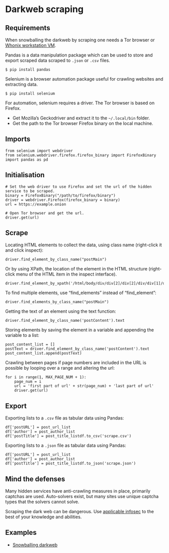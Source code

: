# Darkweb scraping

## Requirements

When snowballing the darkweb by scraping one needs a Tor browser or [Whonix workstation VM](https://github.com/tymyrddin/orchard/blob/main/mitigations/virtualisation/kvm/Whonix.md).

Pandas is a data manipulation package which can be used to store and export scraped data scraped to `.json` or `.csv` files.

    $ pip install pandas

Selenium is a browser automation package useful for crawling websites and extracting data.

    $ pip install selenium

For automation, selenium requires a driver. The Tor browser is based on Firefox. 

* Get Mozilla’s Geckodriver and extract it to the `~/.local/bin` folder.
* Get the path to the Tor browser Firefox binary on the local machine. 

## Imports

    from selenium import webdriver
    from selenium.webdriver.firefox.firefox_binary import FirefoxBinary
    import pandas as pd

## Initialisation

    # Set the web driver to use Firefox and set the url of the hidden service to be scraped.
    binary = FirefoxBinary("/path/to/firefox/binary")
    driver = webdriver.Firefox(firefox_binary = binary)
    url = https://example.onion

    # Open Tor browser and get the url.
    driver.get(url)

## Scrape

Locating HTML elements to collect the data, using class name (right-click it and click inspect):

    driver.find_element_by_class_name("postMain")

Or by using XPath, the location of the element in the HTML structure (right-click menu of the HTML item in the inspect interface). 

    driver.find_element_by_xpath('/html/body/div/div[2]/div[2]/div/div[1]/div/a[1]')

To find multiple elements, use “find_elements” instead of “find_element”: 

    driver.find_elements_by_class_name("postMain")

Getting the text of an element using the text function:

    driver.find_element_by_class_name('postContent').text

Storing elements by saving the element in a variable and appending the variable to a list: 

    post_content_list = []
    postText = driver.find_element_by_class_name('postContent').text
    post_content_list.append(postText)

Crawling between pages if page numbers are included in the URL is possible by looping over a range and altering the url:

    for i in range(1, MAX_PAGE_NUM + 1):
        page_num = i
        url = 'first part of url' + str(page_num) + 'last part of url'
        driver.get(url)

## Export

Exporting lists to a `.csv` file as tabular data using Pandas: 

    df['postURL'] = post_url_list
    df['author'] = post_author_list
    df['postTitle'] = post_title_listdf.to_csv('scrape.csv')

Exporting lists to a `.json` file as tabular data using Pandas: 

    df['postURL'] = post_url_list
    df['author'] = post_author_list
    df['postTitle'] = post_title_listdf.to_json('scrape.json')

## Mind the defenses

Many hidden services have anti-crawling measures in place, primarily captchas are used. Auto-solvers exist, but many sites use unique captcha types that the solvers cannot solve. 

Scraping the dark web can be dangerous. Use [applicable infosec](https://github.com/tymyrddin/orchard/tree/main/mitigations/data) to the best of your knowledge and abilities. 

## Examples

* [Snowballing darkweb](https://github.com/tymyrddin/qyrvunth/tree/main//scraping/snowballing-darkweb.py)